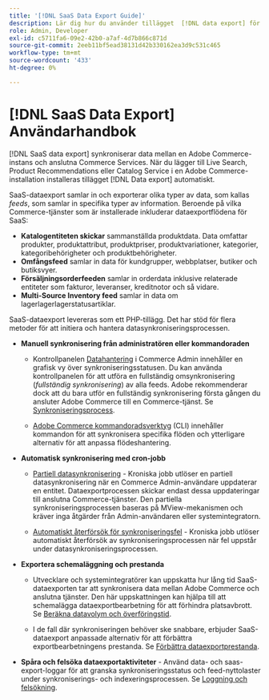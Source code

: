 ```yaml
---
title: '[!DNL SaaS Data Export Guide]'
description: Lär dig hur du använder tillägget  [!DNL data export] för Adobe Commerce SaaS-tjänster som synkroniserar data mellan Adobe Commerce och anslutna Commerce-tjänster.
role: Admin, Developer
exl-id: c5711fa6-09e2-42b0-a7af-4d7b866c871d
source-git-commit: 2eeb11bf5ead38131d42b330162ea3d9c531c465
workflow-type: tm+mt
source-wordcount: '433'
ht-degree: 0%

---
```


# [!DNL SaaS Data Export] Användarhandbok

[!DNL SaaS data export] synkroniserar data mellan en Adobe Commerce-instans och anslutna Commerce Services. När du lägger till Live Search, Product Recommendations eller Catalog Service i en Adobe Commerce-installation installeras tillägget [!DNL Data export] automatiskt.

SaaS-dataexport samlar in och exporterar olika typer av data, som kallas _feeds_, som samlar in specifika typer av information. Beroende på vilka Commerce-tjänster som är installerade inkluderar dataexportflödena för SaaS:

- **Katalogentiteten skickar** sammanställda produktdata. Data omfattar produkter, produktattribut, produktpriser, produktvariationer, kategorier, kategoribehörigheter och produktbehörigheter.
- **Omfångsfeed** samlar in data för kundgrupper, webbplatser, butiker och butiksvyer.
- **Försäljningsorderfeeden** samlar in orderdata inklusive relaterade entiteter som fakturor, leveranser, kreditnotor och så vidare.
- **Multi-Source Inventory feed** samlar in data om lagerlagerlagerstatusartiklar.

SaaS-dataexport levereras som ett PHP-tillägg. Det har stöd för flera metoder för att initiera och hantera datasynkroniseringsprocessen.

- **Manuell synkronisering från administratören eller kommandoraden**

   - Kontrollpanelen [Datahantering](https://experienceleague.adobe.com/en/docs/commerce-admin/systems/data-transfer/data-dashboard) i Commerce Admin innehåller en grafisk vy över synkroniseringsstatusen. Du kan använda kontrollpanelen för att utföra en fullständig omsynkronisering (_fullständig synkronisering_) av alla feeds. Adobe rekommenderar dock att du bara utför en fullständig synkronisering första gången du ansluter Adobe Commerce till en Commerce-tjänst. Se [Synkroniseringsprocess](data-synchronization.md).

   - [Adobe Commerce kommandoradsverktyg](https://experienceleague.adobe.com/en/docs/commerce-operations/configuration-guide/cli/config-cli) (CLI) innehåller kommandon för att synkronisera specifika flöden och ytterligare alternativ för att anpassa flödeshantering.

- **Automatisk synkronisering med cron-jobb**

   - [Partiell datasynkronisering](data-synchronization.md#partial-synchronization-with-cron-jobs) - Kroniska jobb utlöser en partiell datasynkronisering när en Commerce Admin-användare uppdaterar en entitet. Dataexportprocessen skickar endast dessa uppdateringar till anslutna Commerce-tjänster. Den partiella synkroniseringsprocessen baseras på MView-mekanismen och kräver inga åtgärder från Admin-användaren eller systemintegratorn.

   - [Automatiskt återförsök för synkroniseringsfel](data-synchronization.md#failed-items-sync-for-error-recovery) - Kroniska jobb utlöser automatiskt återförsök av synkroniseringsprocessen när fel uppstår under datasynkroniseringsprocessen.

- **Exportera schemaläggning och prestanda**

   - Utvecklare och systemintegratörer kan uppskatta hur lång tid SaaS-dataexporten tar att synkronisera data mellan Adobe Commerce och anslutna tjänster. Den här uppskattningen kan hjälpa till att schemalägga dataexportbearbetning för att förhindra platsavbrott. Se [Beräkna datavolym och överföringstid](estimate-data-volume-sync-time.md).

   - I de fall där synkroniseringen behöver ske snabbare, erbjuder SaaS-dataexport anpassade alternativ för att förbättra exportbearbetningens prestanda. Se [Förbättra dataexportprestanda](customize-export-processing.md).

- **Spåra och felsöka dataexportaktiviteter** - Använd data- och saas-export-loggar för att granska synkroniseringsstatus och feed-nyttolaster under synkroniserings- och indexeringsprocessen. Se [Loggning och felsökning](troubleshooting-logging.md).
